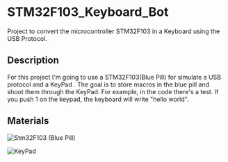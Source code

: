 # STM32F103_Keyboard_Bot
Project to convert the microcontroller STM32F103 in a Keyboard using the USB Protocol.

## Description
For this project I'm going to use a STM32F103(Blue Pill) for simulate a USB protocol and a KeyPad .
The goal is to store macros in the blue pill and shoot them through the KeyPad.
For example, in the code there's a test. If you push 1 on the keypad, the keyboard will write "hello world".

## Materials
![Stm32F103 (Blue Pill)](https://sites.google.com/site/ericmklaus/_/rsrc/1456079787580/projects-1/stm32f103-minimum-system-development-board/Board_Top_Hoiz.jpg)

![KeyPad](https://www.jameco.com/Jameco/Products/mpimages/2161473.jpg)

